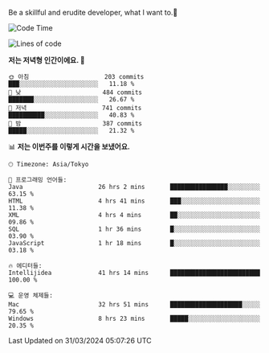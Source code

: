 Be a skillful and erudite developer, what I want to.👶

<!--START_SECTION:waka-->
![Code Time](http://img.shields.io/badge/Code%20Time-628%20hrs%203%20mins-blue)

![Lines of code](https://img.shields.io/badge/%EC%A0%80%EB%8A%94%20%EC%97%AC%ED%83%9C%EA%B9%8C%EC%A7%80%20-1.1%20million%20%EC%A4%84%EC%9D%98%20%EC%BD%94%EB%93%9C%EB%A5%BC%20%EC%9E%91%EC%84%B1%ED%96%88%EC%96%B4%EC%9A%94.-blue)

**저는 저녁형 인간이에요. 🦉** 

```text
🌞 아침                     203 commits         ███░░░░░░░░░░░░░░░░░░░░░░   11.18 % 
🌆 낮　                     484 commits         ███████░░░░░░░░░░░░░░░░░░   26.67 % 
🌃 저녁                     741 commits         ██████████░░░░░░░░░░░░░░░   40.83 % 
🌙 밤　                     387 commits         █████░░░░░░░░░░░░░░░░░░░░   21.32 % 
```


📊 **저는 이번주를 이렇게 시간을 보냈어요.** 

```text
🕑︎ Timezone: Asia/Tokyo

💬 프로그래밍 언어들: 
Java                     26 hrs 2 mins       ████████████████░░░░░░░░░   63.15 % 
HTML                     4 hrs 41 mins       ███░░░░░░░░░░░░░░░░░░░░░░   11.38 % 
XML                      4 hrs 4 mins        ██░░░░░░░░░░░░░░░░░░░░░░░   09.86 % 
SQL                      1 hr 36 mins        █░░░░░░░░░░░░░░░░░░░░░░░░   03.90 % 
JavaScript               1 hr 18 mins        █░░░░░░░░░░░░░░░░░░░░░░░░   03.18 % 

🔥 에디터들: 
Intellijidea             41 hrs 14 mins      █████████████████████████   100.00 % 

💻 운영 체제들: 
Mac                      32 hrs 51 mins      ████████████████████░░░░░   79.65 % 
Windows                  8 hrs 23 mins       █████░░░░░░░░░░░░░░░░░░░░   20.35 % 
```


 Last Updated on 31/03/2024 05:07:26 UTC
<!--END_SECTION:waka-->
